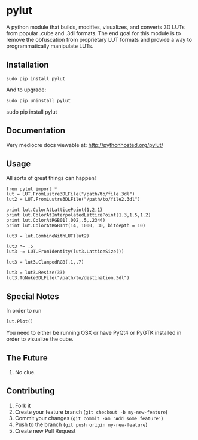 # pylut

A python module that builds, modifies, visualizes, and converts 3D LUTs from popular .cube and .3dl formats. The end goal for this module is to remove the obfuscation from proprietary LUT formats and provide a way to programmatically manipulate LUTs.

## Installation

	sudo pip install pylut

And to upgrade:

	sudo pip uninstall pylut
   sudo pip install pylut

## Documentation
	
Very mediocre docs viewable at: http://pythonhosted.org/pylut/

## Usage

All sorts of great things can happen!

	from pylut import *
	lut = LUT.FromLustre3DLFile("/path/to/file.3dl")
	lut2 = LUT.FromLustre3DLFile("/path/to/file2.3dl")

	print lut.ColorAtLatticePoint(1,2,1)
	print lut.ColorAtInterpolatedLatticePoint(1.3,1.5,1.2)
	print lut.ColorAtRGB01(.002,.5,.2344)
	print lut.ColorAtRGBInt(14, 1000, 30, bitdepth = 10)

	lut3 = lut.CombineWithLUT(lut2)

	lut3 *= .5
	lut3 -= LUT.FromIdentity(lut3.LatticeSize())

	lut3 = lut3.ClampedRGB(.1,.7)

	lut3 = lut3.Resize(33)
	lut3.ToNuke3DLFile("/path/to/destination.3dl")

## Special Notes

In order to run
	
	lut.Plot()

You need to either be running OSX or have PyQt4 or PyGTK installed in order to visualize the cube.


## The Future

1. No clue.


## Contributing

1. Fork it
2. Create your feature branch (`git checkout -b my-new-feature`)
3. Commit your changes (`git commit -am 'Add some feature'`)
4. Push to the branch (`git push origin my-new-feature`)
5. Create new Pull Request
